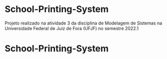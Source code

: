 # School-Printing-System
Projeto realizado na atividade 3 da disciplina de Modelagem de Sistemas na Universidade Federal de Juiz de Fora (UFJF) no semestre 2022.1
# School-Printing-System
